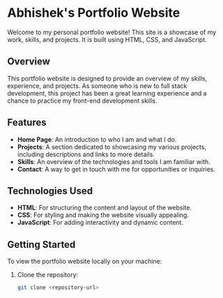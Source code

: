 # Abhishek's Portfolio Website

Welcome to my personal portfolio website! This site is a showcase of my work, skills, and projects. It is built using HTML, CSS, and JavaScript.

## Overview

This portfolio website is designed to provide an overview of my skills, experience, and projects. As someone who is new to full stack development, this project has been a great learning experience and a chance to practice my front-end development skills.

## Features

- **Home Page**: An introduction to who I am and what I do.
- **Projects**: A section dedicated to showcasing my various projects, including descriptions and links to more details.
- **Skills**: An overview of the technologies and tools I am familiar with.
- **Contact**: A way to get in touch with me for opportunities or inquiries.

## Technologies Used

- **HTML**: For structuring the content and layout of the website.
- **CSS**: For styling and making the website visually appealing.
- **JavaScript**: For adding interactivity and dynamic content.

## Getting Started

To view the portfolio website locally on your machine:

1. Clone the repository:
   ```bash
   git clone <repository-url>

